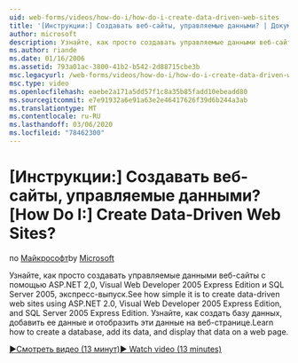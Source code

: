 ```yaml
---
uid: web-forms/videos/how-do-i/how-do-i-create-data-driven-web-sites
title: '[Инструкции:] Создавать веб-сайты, управляемые данными? | Документы Майкрософт'
author: microsoft
description: Узнайте, как просто создавать управляемые данными веб-сайты с помощью ASP.NET 2,0, Visual Web Developer 2005 Express Edition и SQL Server 2005, экспресс-выпуск. Дополнительные сведения...
ms.author: riande
ms.date: 01/16/2006
ms.assetid: 793a01ac-3800-41b2-b542-2d88715cbe3b
msc.legacyurl: /web-forms/videos/how-do-i/how-do-i-create-data-driven-web-sites
msc.type: video
ms.openlocfilehash: eaebe2a171a5dd57f1c8a35b85fadd10ebeadd80
ms.sourcegitcommit: e7e91932a6e91a63e2e46417626f39d6b244a3ab
ms.translationtype: MT
ms.contentlocale: ru-RU
ms.lasthandoff: 03/06/2020
ms.locfileid: "78462300"
---
```

# <a name="how-do-i-create-data-driven-web-sites"></a><span data-ttu-id="90858-105">[Инструкции:] Создавать веб-сайты, управляемые данными?</span><span class="sxs-lookup"><span data-stu-id="90858-105">[How Do I:] Create Data-Driven Web Sites?</span></span>

<span data-ttu-id="90858-106">по [Майкрософт](https://github.com/microsoft)</span><span class="sxs-lookup"><span data-stu-id="90858-106">by [Microsoft](https://github.com/microsoft)</span></span>

<span data-ttu-id="90858-107">Узнайте, как просто создавать управляемые данными веб-сайты с помощью ASP.NET 2,0, Visual Web Developer 2005 Express Edition и SQL Server 2005, экспресс-выпуск.</span><span class="sxs-lookup"><span data-stu-id="90858-107">See how simple it is to create data-driven web sites using ASP.NET 2.0, Visual Web Developer 2005 Express Edition, and SQL Server 2005 Express Edition.</span></span> <span data-ttu-id="90858-108">Узнайте, как создать базу данных, добавить ее данные и отобразить эти данные на веб-странице.</span><span class="sxs-lookup"><span data-stu-id="90858-108">Learn how to create a database, add its data, and display that data on a web page.</span></span>

[<span data-ttu-id="90858-109">&#9654;Смотреть видео (13 минут)</span><span class="sxs-lookup"><span data-stu-id="90858-109">&#9654; Watch video (13 minutes)</span></span>](https://channel9.msdn.com/Blogs/ASP-NET-Site-Videos/how-do-i-create-data-driven-web-sites)
